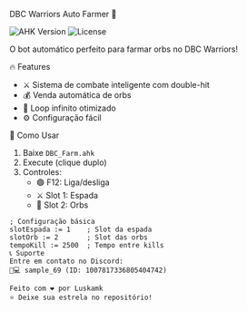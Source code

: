 DBC Warriors Auto Farmer 🐉

![AHK Version](https://img.shields.io/badge/AutoHotkey-v1.1+-brightgreen)
![License](https://img.shields.io/badge/License-MIT-blue)

O bot automático perfeito para farmar orbs no DBC Warriors!

🔥 Features
- ⚔️ Sistema de combate inteligente com double-hit
- 💰 Venda automática de orbs
- 🔄 Loop infinito otimizado
- ⚙️ Configuração fácil

🚀 Como Usar
1. Baixe `DBC_Farm.ahk`
2. Execute (clique duplo)
3. Controles:
   - 🟢 F12: Liga/desliga
   - ⚔️ Slot 1: Espada
   - 💎 Slot 2: Orbs

```autohotkey
; Configuração básica
slotEspada := 1    ; Slot da espada
slotOrb := 2       ; Slot das orbs
tempoKill := 2500  ; Tempo entre kills
📞 Suporte
Entre em contato no Discord:
👨💻 sample_69 (ID: 1007817336805404742)

Feito com ❤️ por Luskamk
⭐ Deixe sua estrela no repositório!
